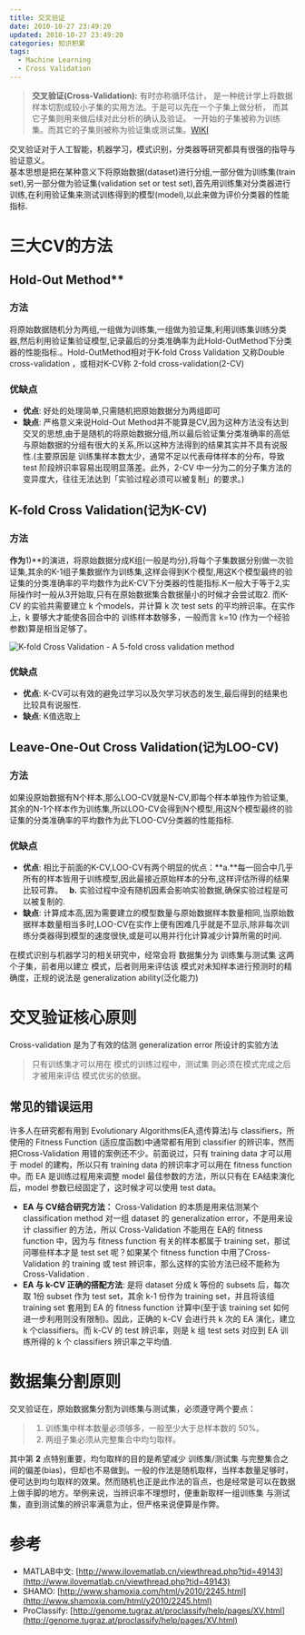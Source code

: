 ```yaml
---
title: 交叉验证
date: 2010-10-27 23:49:20
updated: 2010-10-27 23:49:20
categories: 知识积累
tags:
  - Machine Learning
  - Cross Validation
---
```


> **交叉验证(Cross-Validation):** 有时亦称循环估计， 是一种统计学上将数据样本切割成较小子集的实用方法。于是可以先在一个子集上做分析， 而其它子集则用来做后续对此分析的确认及验证。 一开始的子集被称为训练集。而其它的子集则被称为验证集或测试集。[WIKI](http://zh.wikipedia.org/zh-sg/%E4%BA%A4%E5%8F%89%E9%A9%97%E8%AD%89)

交叉验证对于人工智能，机器学习，模式识别，分类器等研究都具有很强的指导与验证意义。  
基本思想是把在某种意义下将原始数据(dataset)进行分组,一部分做为训练集(train set),另一部分做为验证集(validation set or test set),首先用训练集对分类器进行训练,在利用验证集来测试训练得到的模型(model),以此来做为评价分类器的性能指标.

<!-- more -->

# 三大CV的方法

## Hold-Out Method**

### 方法

将原始数据随机分为两组,一组做为训练集,一组做为验证集,利用训练集训练分类器,然后利用验证集验证模型,记录最后的分类准确率为此Hold-OutMethod下分类器的性能指标.。Hold-OutMethod相对于K-fold Cross Validation 又称Double cross-validation ，或相对K-CV称 2-fold cross-validation(2-CV)

### 优缺点

* **优点**: 好处的处理简单,只需随机把原始数据分为两组即可
* **缺点**: 严格意义来说Hold-Out Method并不能算是CV,因为这种方法没有达到交叉的思想,由于是随机的将原始数据分组,所以最后验证集分类准确率的高低与原始数据的分组有很大的关系,所以这种方法得到的结果其实并不具有说服性.(主要原因是 训练集样本数太少，通常不足以代表母体样本的分布，导致 test 阶段辨识率容易出现明显落差。此外，2-CV 中一分为二的分子集方法的变异度大，往往无法达到「实验过程必须可以被复制」的要求。)

## K-fold Cross Validation(记为K-CV)

### 方法

**作为**1)**的演进，将原始数据分成K组(一般是均分),将每个子集数据分别做一次验证集,其余的K-1组子集数据作为训练集,这样会得到K个模型,用这K个模型最终的验证集的分类准确率的平均数作为此K-CV下分类器的性能指标.K一般大于等于2,实际操作时一般从3开始取,只有在原始数据集合数据量小的时候才会尝试取2. 而K-CV 的实验共需要建立 k 个models，并计算 k 次 test sets 的平均辨识率。在实作上，k 要够大才能使各回合中的 训练样本数够多，一般而言 k=10 (作为一个经验参数)算是相当足够了。

![K-fold Cross Validation - A 5-fold cross validation method](https://ws4.sinaimg.cn/large/006tNbRwly1fynsizoaylg30bp07xdfv.gif)

### 优缺点

* **优点**: K-CV可以有效的避免过学习以及欠学习状态的发生,最后得到的结果也比较具有说服性.
* **缺点**: K值选取上

## Leave-One-Out Cross Validation(记为LOO-CV)

### 方法

如果设原始数据有N个样本,那么LOO-CV就是N-CV,即每个样本单独作为验证集,其余的N-1个样本作为训练集,所以LOO-CV会得到N个模型,用这N个模型最终的验证集的分类准确率的平均数作为此下LOO-CV分类器的性能指标.

### 优缺点

* **优点**: 相比于前面的K-CV,LOO-CV有两个明显的优点：**a.**每一回合中几乎所有的样本皆用于训练模型,因此最接近原始样本的分布,这样评估所得的结果比较可靠。   **b.** 实验过程中没有随机因素会影响实验数据,确保实验过程是可以被复制的.
* **缺点**: 计算成本高,因为需要建立的模型数量与原始数据样本数量相同,当原始数据样本数量相当多时,LOO-CV在实作上便有困难几乎就是不显示,除非每次训练分类器得到模型的速度很快,或是可以用并行化计算减少计算所需的时间.

在模式识别与机器学习的相关研究中，经常会将 数据集分为 训练集与测试集 这两个子集，前者用以建立 模式，后者则用来评估该 模式对未知样本进行预测时的精确度，正规的说法是 generalization ability(泛化能力)

# 交叉验证核心原则

Cross-validation 是为了有效的估测 generalization error 所设计的实验方法

> 只有训练集才可以用在 模式的训练过程中，测试集 则必须在模式完成之后才被用来评估 模式优劣的依据。

## 常见的错误运用

许多人在研究都有用到 Evolutionary Algorithms(EA,遗传算法)与 classifiers，所使用的 Fitness Function (适应度函数)中通常都有用到 classifier 的辨识率，然而把Cross-Validation 用错的案例还不少。前面说过，只有 training data 才可以用于 model 的建构，所以只有 training data 的辨识率才可以用在 fitness function 中。而 EA 是训练过程用来调整 model 最佳参数的方法，所以只有在 EA结束演化后，model 参数已经固定了，这时候才可以使用 test data。

* **EA 与 CV结合研究方法：** Cross-Validation 的本质是用来估测某个 classification method 对一组 dataset 的 generalization error，不是用来设计 classifier 的方法，所以 Cross-Validation 不能用在 EA的 fitness function 中，因为与 fitness function 有关的样本都属于 training set，那试问哪些样本才是 test set 呢？如果某个 fitness function 中用了Cross-Validation 的 training 或 test 辨识率，那么这样的实验方法已经不能称为 Cross-Validation .
* **EA 与 k-CV 正确的搭配方法**: 是将 dataset 分成 k 等份的 subsets 后，每次取 1份 subset 作为 test set，其余 k-1 份作为 training set，并且将该组 training set 套用到 EA 的 fitness function 计算中(至于该 training set 如何进一步利用则没有限制)。因此，正确的 k-CV 会进行共 k 次的 EA 演化，建立 k 个classifiers。而 k-CV 的 test 辨识率，则是 k 组 test sets 对应到 EA 训练所得的 k 个 classifiers 辨识率之平均值.

# 数据集分割原则

交叉验证在，原始数据集分割为训练集与测试集，必须遵守两个要点：

> 1. 训练集中样本数量必须够多，一般至少大于总样本数的 50%。
> 2. 两组子集必须从完整集合中均匀取样。

其中第 **2** 点特别重要，均匀取样的目的是希望减少 训练集/测试集 与完整集合之间的偏差(bias)，但却也不易做到。一般的作法是随机取样，当样本数量足够时，便可达到均匀取样的效果。然而随机也正是此作法的盲点，也是经常是可以在数据上做手脚的地方。举例来说，当辨识率不理想时，便重新取样一组训练集 与测试集，直到测试集的辨识率满意为止，但严格来说便算是作弊。

# 参考

* MATLAB中文: [http://www.ilovematlab.cn/viewthread.php?tid=49143](http://www.ilovematlab.cn/viewthread.php?tid=49143)
* SHAMO: [http://www.shamoxia.com/html/y2010/2245.html](http://www.shamoxia.com/html/y2010/2245.html)
* ProClassify: [http://genome.tugraz.at/proclassify/help/pages/XV.html](http://genome.tugraz.at/proclassify/help/pages/XV.html)
